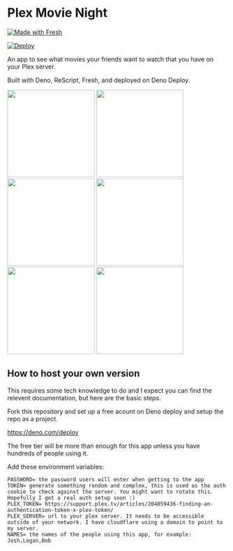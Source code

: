 # Plex Movie Night

[![Made with Fresh](https://fresh.deno.dev/fresh-badge.svg)](https://fresh.deno.dev)

[![Deploy](https://github.com/jderochervlk/plex-movie-night/actions/workflows/deploy.yml/badge.svg)](https://github.com/jderochervlk/plex-movie-night/actions/workflows/deploy.yml)

An app to see what movies your friends want to watch that you have on your Plex
server.

Built with Deno, ReScript, Fresh, and deployed on Deno Deploy.

<img width="200" src="https://github.com/user-attachments/assets/08a508f1-8293-486b-80ff-2aa0950559e4" />
<img width="200" src="https://github.com/user-attachments/assets/91ab8b35-f5d6-4529-bb75-090bceb5d0d8" />
<img width="200" src="https://github.com/user-attachments/assets/e5b7c92b-9a0d-46c6-9dca-34a0738d8394" />
<img width="200" src="https://github.com/user-attachments/assets/226637d5-9ff7-463a-bf1f-887b654e9b23" />
<img width="200" src="https://github.com/user-attachments/assets/8c272c07-d108-4159-890a-29da33cfaaf4" />
<img width="200" src="https://github.com/user-attachments/assets/4bf5acf3-1268-4478-9a85-877d1402fa76" />

## How to host your own version

This requires some tech knowledge to do and I expect you can find the relevent
documentation, but here are the basic steps.

Fork this repository and set up a free acount on Deno deploy and setup the repo
as a project.

https://deno.com/deploy

The free tier will be more than enough for this app unless you have hundreds of
people using it.

Add these environment variables:

```
PASSWORD= the password users will enter when getting to the app
TOKEN= generate something random and complex, this is used as the auth cookie to check against the server. You might want to rotate this. Hopefully I get a real auth setup soon :)
PLEX_TOKEN= https://support.plex.tv/articles/204059436-finding-an-authentication-token-x-plex-token/
PLEX_SERVER= url to your plex server. It needs to be accessible outside of your network. I have cloudflare using a domain to point to my server.
NAMES= the names of the people using this app, for example: Josh,Logan,Bob
```
